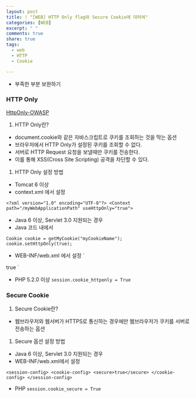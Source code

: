 ```yaml
---
layout: post
title: ! "[WEB] HTTP Only flag와 Secure Cookie에 대하여"
categories: [WEB]
excerpt: " "
comments: true
share: true
tags:
  - web
  - HTTP
  - Cookie

---
```


- 부족한 부분 보완하기

### HTTP Only

[HttpOnly-OWASP](https://www.owasp.org/index.php/HttpOnly)

1. HTTP Only란?

- document.cookie와 같은 자바스크립트로 쿠키를 조회하는 것을 막는 옵션
- 브라우저에서 HTTP Only가 설정된 쿠키를 조회할 수 없다.
- 서버로 HTTP Request 요청을 보낼때만 쿠키를 전송한다.
- 이를 통해 XSS(Cross Site Scripting) 공격을 차단할 수 있다.

1. HTTP Only 설정 방법

- Tomcat 6 이상
- context.xml 에서 설정

`<?xml version="1.0" encoding="UTF-8"?>
<Context path="/myWebApplicationPath" useHttpOnly="true">`

- Java 6 이상, Servlet 3.0 지원되는 경우
- Java 코드 내에서

```
Cookie cookie = getMyCookie("myCookieName");
cookie.setHttpOnly(true);
```

- WEB-INF/web.xml 에서 설정
`<session-config>
 <cookie-config>
  <http-only>true</http-only>
 </cookie-config>
</session-config>
`

- PHP 5.2.0 이상
`session.cookie_httponly = True`

### Secure Cookie

1. Secure Cookie란?
- 웹브라우저와 웹서버가 HTTPS로 통신하는 경우에만 웹브라우저가 쿠키를 서버로 전송하는 옵션

1. Secure 옵션 설정 방법
- Java 6 이상, Servlet 3.0 지원되는 경우
- WEB-INF/web.xml에서 설정

`<session-config>
 <cookie-config>
  <secure>true</secure>
 </cookie-config>
</session-config>
`

- PHP
`session.cookie_secure = True`
